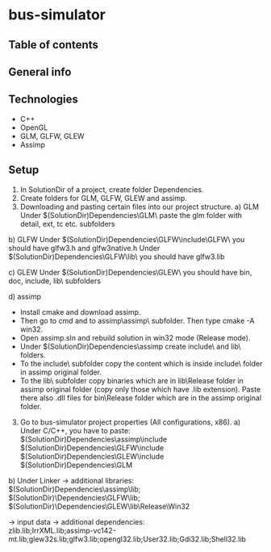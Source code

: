 # bus-simulator

## Table of contents

## General info

## Technologies
- C++
- OpenGL
- GLM, GLFW, GLEW
- Assimp

## Setup
1. In SolutionDir of a project, create folder Dependencies.
2. Create folders for GLM, GLFW, GLEW and assimp.
3. Downloading and pasting certain files into our project structure.
a) GLM
Under $(SolutionDir)Dependencies\GLM\ paste the glm folder with detail, ext, tc etc. subfolders

b) GLFW
Under $(SolutionDir)Dependencies\GLFW\include\GLFW\ you should have glfw3.h and glfw3native.h
Under $(SolutionDir)Dependencies\GLFW\lib\ you should have glfw3.lib

c) GLEW
Under $(SolutionDir)Dependencies\GLEW\ you should have bin\, doc\, include\, lib\ subfolders

d) assimp  
- Install cmake and download assimp.  
- Then go to cmd and to assimp\assimp\ subfolder. Then type cmake -A win32.
- Open assimp.sln and rebuild solution in win32 mode (Release mode).
- Under $(SolutionDir)Dependencies\assimp create include\ and lib\ folders.
- To the include\ subfolder copy the content which is inside include\ folder in assimp original folder.
- To the lib\ subfolder copy binaries which are in lib\Release folder in assimp original folder (copy only those which have .lib extension).
  Paste there also .dll files for bin\Release folder which are in the assimp original folder.

3. Go to bus-simulator project properties (All configurations, x86). 
a) Under C/C++, you have to paste:
$(SolutionDir)Dependencies\assimp\include
$(SolutionDir)Dependencies\GLFW\include
$(SolutionDir)Dependencies\GLEW\include
$(SolutionDir)Dependencies\GLM

b) Under Linker -> additional libraries:
$(SolutionDir)Dependencies\assimp\lib;
$(SolutionDir)\Dependencies\GLFW\lib;
$(SolutionDir)\Dependencies\GLEW\lib\Release\Win32

-> input data -> additional dependencies:  
zlib.lib;IrrXML.lib;assimp-vc142-mt.lib;glew32s.lib;glfw3.lib;opengl32.lib;User32.lib;Gdi32.lib;Shell32.lib
